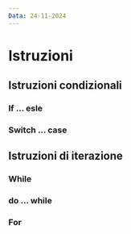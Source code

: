 ```yaml
---
Data: 24-11-2024
---
```



# Istruzioni
## Istruzioni condizionali
### If ... esle
### Switch ... case
## Istruzioni di iterazione
### While
### do ... while
### For

